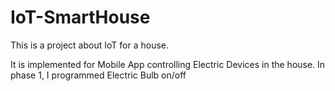 # IoT-SmartHouse
This is a project about IoT for a house.

It is implemented for Mobile App controlling Electric Devices in the house.
In phase 1, I programmed Electric Bulb on/off 
